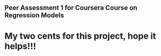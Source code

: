 ## Peer Assessment 1 for Coursera Course on Regression Models
# My two cents for this project, hope it helps!!!
